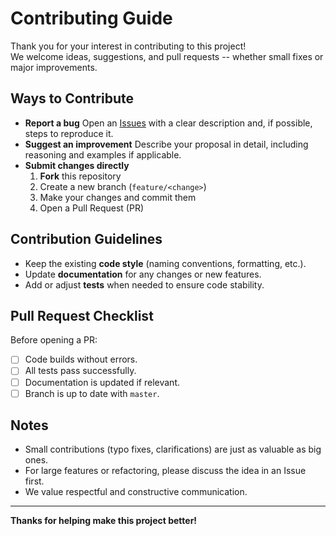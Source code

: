 # Contributing Guide

Thank you for your interest in contributing to this project!  
We welcome ideas, suggestions, and pull requests -- whether small fixes or major
improvements.

## Ways to Contribute

- __Report a bug__
  Open an [Issues](https://github.com/seanox/seanox-ai-nlp/issues) with a clear
  description and, if possible, steps to reproduce it.
- __Suggest an improvement__
  Describe your proposal in detail, including reasoning and examples if
  applicable.
- __Submit changes directly__
    1. __Fork__ this repository
    2. Create a new branch (`feature/<change>`)
    3. Make your changes and commit them
    4. Open a Pull Request (PR)

## Contribution Guidelines

- Keep the existing __code style__ (naming conventions, formatting, etc.).
- Update __documentation__ for any changes or new features.
- Add or adjust __tests__ when needed to ensure code stability.

## Pull Request Checklist

Before opening a PR:
- [ ] Code builds without errors.
- [ ] All tests pass successfully.
- [ ] Documentation is updated if relevant.
- [ ] Branch is up to date with `master`.

## Notes

- Small contributions (typo fixes, clarifications) are just as valuable as big
  ones.
- For large features or refactoring, please discuss the idea in an Issue first.
- We value respectful and constructive communication.

---

__Thanks for helping make this project better!__
